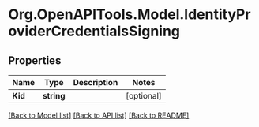 # Org.OpenAPITools.Model.IdentityProviderCredentialsSigning

## Properties

Name | Type | Description | Notes
------------ | ------------- | ------------- | -------------
**Kid** | **string** |  | [optional] 

[[Back to Model list]](../README.md#documentation-for-models) [[Back to API list]](../README.md#documentation-for-api-endpoints) [[Back to README]](../README.md)

